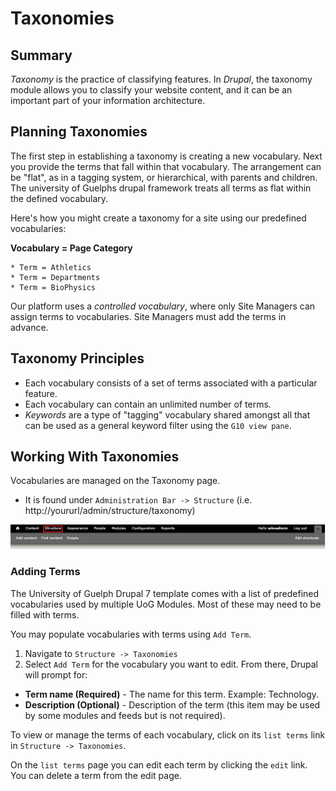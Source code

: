 # Taxonomies
## Summary
*Taxonomy* is the practice of classifying features. In *Drupal*, the taxonomy module allows you to classify your website content, and it can be an important part of your information architecture.

## Planning Taxonomies
The first step in establishing a taxonomy is creating a new vocabulary. Next you provide the terms that fall within that vocabulary. The arrangement can be "flat", as in a tagging system, or hierarchical, with parents and children. The university of Guelphs drupal framework treats all terms as flat within the defined vocabulary.

Here's how you might create a taxonomy for a site using our predefined vocabularies:

**Vocabulary = Page Category**

    * Term = Athletics
    * Term = Departments
    * Term = BioPhysics

Our platform uses a *controlled vocabulary*, where only Site Managers can assign terms to vocabularies. Site Managers must add the terms in advance.

## Taxonomy Principles
* Each vocabulary consists of a set of terms associated with a particular feature.
* Each vocabulary can contain an unlimited number of terms.
* *Keywords* are a type of "tagging" vocabulary shared amongst all that can be used as a general keyword filter using the `G10 view pane`.

## Working With Taxonomies
Vocabularies are managed on the Taxonomy page.
* It is found under `Administration Bar -> Structure` (i.e. http://yoururl/admin/structure/taxonomy)

![Administration Menu Bar with Structure selected.](images/ambs.png)

### Adding Terms
The University of Guelph Drupal 7 template comes with a list of predefined vocabularies used by multiple UoG Modules. Most of these may need to be filled with terms.

You may populate vocabularies with terms using `Add Term`.
1. Navigate to `Structure -> Taxonomies`
2. Select `Add Term` for the vocabulary you want to edit. From there, Drupal will prompt for:

* **Term name (Required)** - The name for this term. Example: Technology.
* **Description (Optional)** - Description of the term (this item may be used by some modules and feeds but is not required).


To view or manage the terms of each vocabulary, click on its `list terms` link in `Structure -> Taxonomies`.

On the `list terms` page you can edit each term by clicking the `edit` link. You can delete a term from the edit page.
